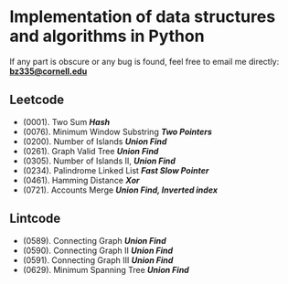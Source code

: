 # Implementation of data structures and algorithms in Python
If any part is obscure or any bug is found, feel free to email me directly: __**bz335@cornell.edu**__

## Leetcode
* (0001). Two Sum **_Hash_**
* (0076). Minimum Window Substring **_Two Pointers_**
* (0200). Number of Islands **_Union Find_**
* (0261). Graph Valid Tree **_Union Find_**
* (0305). Number of Islands II, **_Union Find_**
* (0234). Palindrome Linked List **_Fast Slow Pointer_**
* (0461). Hamming Distance **_Xor_**
* (0721). Accounts Merge **_Union Find, Inverted index_**

## Lintcode
* (0589). Connecting Graph **_Union Find_**
* (0590). Connecting Graph II **_Union Find_**
* (0591). Connecting Graph III **_Union Find_**
* (0629). Minimum Spanning Tree **_Union Find_**
